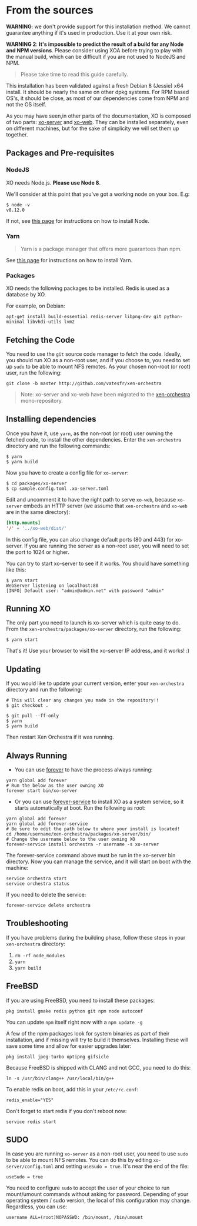 # From the sources

**WARNING**: we don't provide support for this installation method. We cannot guarantee anything if it's used in production. Use it at your own risk.

**WARNING 2**: **It's impossible to predict the result of a build for any Node and NPM versions**. Please consider using XOA before trying to play with the manual build, which can be difficult if you are not used to NodeJS and NPM.

> Please take time to read this guide carefully.

This installation has been validated against a fresh Debian 8 (Jessie) x64 install. It should be nearly the same on other dpkg systems. For RPM based OS's, it should be close, as most of our dependencies come from NPM and not the OS itself.

As you may have seen,in other parts of the documentation, XO is composed of two parts: [xo-server](https://github.com/vatesfr/xen-orchestra/tree/master/packages/xo-server/) and [xo-web](https://github.com/vatesfr/xen-orchestra/tree/master/packages/xo-web/). They can be installed separately, even on different machines, but for the sake of simplicity we will set them up together.

## Packages and Pre-requisites

### NodeJS

XO needs Node.js. **Please use Node 8**.

We'll consider at this point that you've got a working node on your box. E.g:

```
$ node -v
v8.12.0
```

If not, see [this page](https://nodejs.org/en/download/package-manager/) for instructions on how to install Node.

### Yarn

> Yarn is a package manager that offers more guarantees than npm.

See [this page](https://yarnpkg.com/en/docs/install#debian-stable) for instructions on how to install Yarn.

### Packages

XO needs the following packages to be installed. Redis is used as a database by XO.

For example, on Debian:

```
apt-get install build-essential redis-server libpng-dev git python-minimal libvhdi-utils lvm2
```

## Fetching the Code

You need to use the `git` source code manager to fetch the code. Ideally, you should run XO as a non-root user, and if you choose to, you need to set up `sudo` to be able to mount NFS remotes. As your chosen non-root (or root) user, run the following:

```
git clone -b master http://github.com/vatesfr/xen-orchestra
```

> Note: xo-server and xo-web have been migrated to the [xen-orchestra](https://github.com/vatesfr/xen-orchestra) mono-repository.

## Installing dependencies

Once you have it, use `yarn`, as the non-root (or root) user owning the fetched code, to install the other dependencies. Enter the `xen-orchestra` directory and run the following commands:

```
$ yarn
$ yarn build
```

Now you have to create a config file for `xo-server`:

```
$ cd packages/xo-server
$ cp sample.config.toml .xo-server.toml
```

Edit and uncomment it to have the right path to serve `xo-web`, because `xo-server` embeds an HTTP server (we assume that `xen-orchestra` and `xo-web` are in the same directory):

```toml
[http.mounts]
'/' = '../xo-web/dist/'
```

In this config file, you can also change default ports (80 and 443) for xo-server. If you are running the server as a non-root user, you will need to set the port to 1024 or higher.

You can try to start xo-server to see if it works. You should have something like this:

```
$ yarn start
WebServer listening on localhost:80
[INFO] Default user: "admin@admin.net" with password "admin"
```

## Running XO

The only part you need to launch is xo-server which is quite easy to do. From the `xen-orchestra/packages/xo-server` directory, run the following:

```
$ yarn start
```
That's it! Use your browser to visit the xo-server IP address, and it works! :)

## Updating

If you would like to update your current version, enter your `xen-orchestra` directory and run the following:

```
# This will clear any changes you made in the repository!!
$ git checkout .

$ git pull --ff-only
$ yarn
$ yarn build
```
Then restart Xen Orchestra if it was running.

## Always Running

- You can use [forever](https://github.com/nodejitsu/forever) to have the process always running:

```
yarn global add forever
# Run the below as the user owning XO
forever start bin/xo-server
```

- Or you can use  [forever-service](https://github.com/zapty/forever-service) to install XO as a system service, so it starts automatically at boot. Run the following as root:

```
yarn global add forever
yarn global add forever-service
# Be sure to edit the path below to where your install is located!
cd /home/username/xen-orchestra/packages/xo-server/bin/
# Change the username below to the user owning XO
forever-service install orchestra -r username -s xo-server
```

The forever-service command above must be run in the xo-server bin directory. Now you can manage the service, and it will start on boot with the machine:

```
service orchestra start
service orchestra status
```

If you need to delete the service:

```
forever-service delete orchestra
```

## Troubleshooting

If you have problems during the building phase, follow these steps in your `xen-orchestra` directory:

1. `rm -rf node_modules`
1. `yarn`
1. `yarn build`

## FreeBSD

If you are using FreeBSD, you need to install these packages:

```
pkg install gmake redis python git npm node autoconf
```

You can update `npm` itself right now with a `npm update -g`

A few of the npm packages look for system binaries as part of their installation, and if missing will try to build it themselves. Installing these will save some time and allow for easier upgrades later:

```
pkg install jpeg-turbo optipng gifsicle
```

Because FreeBSD is shipped with CLANG and not GCC, you need to do this:

```
ln -s /usr/bin/clang++ /usr/local/bin/g++
```

To enable redis on boot, add this in your `/etc/rc.conf`:

```
redis_enable="YES"
```

Don't forget to start redis if you don't reboot now:

```
service redis start
```

## SUDO

In case you are running `xo-server` as a non-root user, you need to use `sudo` to be able to mount NFS remotes. You can do this by editing `xo-server/config.toml` and setting `useSudo = true`. It's near the end of the file:

```
useSudo = true
```

You need to configure `sudo` to accept the user of your choice to run mount/umount commands without asking for password. Depending of your operating system / sudo version, the local of this configuration may change. Regardless, you can use:

```
username ALL=(root)NOPASSWD: /bin/mount, /bin/umount
```

